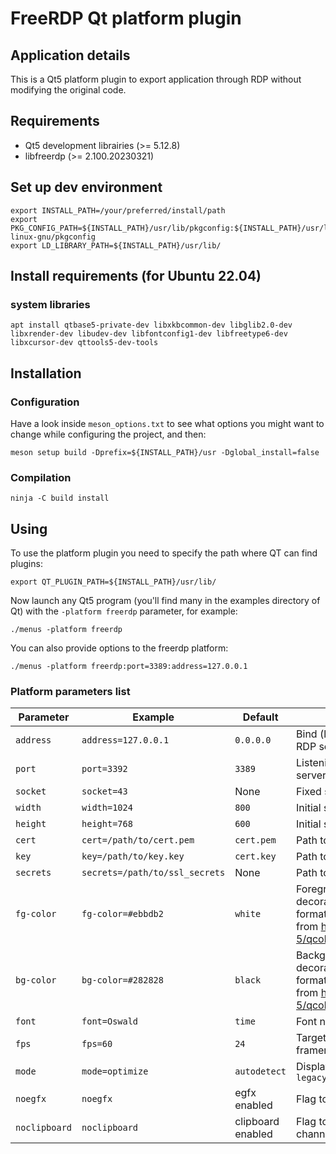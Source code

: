 # FreeRDP Qt platform plugin

## Application details

This is a Qt5 platform plugin to export application through RDP without modifying
the original code.

## Requirements

* Qt5 development librairies (>= 5.12.8)
* libfreerdp (>= 2.100.20230321)

## Set up dev environment

```shell
export INSTALL_PATH=/your/preferred/install/path
export PKG_CONFIG_PATH=${INSTALL_PATH}/usr/lib/pkgconfig:${INSTALL_PATH}/usr/lib/x86_64-linux-gnu/pkgconfig
export LD_LIBRARY_PATH=${INSTALL_PATH}/usr/lib/
```

## Install requirements (for Ubuntu 22.04)

### system libraries

```shell
apt install qtbase5-private-dev libxkbcommon-dev libglib2.0-dev libxrender-dev libudev-dev libfontconfig1-dev libfreetype6-dev libxcursor-dev qttools5-dev-tools
```

## Installation

### Configuration

Have a look inside `meson_options.txt` to see what options you might want to
change while configuring the project, and then:

```shell
meson setup build -Dprefix=${INSTALL_PATH}/usr -Dglobal_install=false
```

### Compilation

```shell
ninja -C build install
```

## Using

To use the platform plugin you need to specify the path where QT can find plugins:

```shell
export QT_PLUGIN_PATH=${INSTALL_PATH}/usr/lib/
```

Now launch any Qt5 program (you'll find many in the examples directory of Qt) with the
`-platform freerdp` parameter, for example:

```shell
./menus -platform freerdp
```

You can also provide options to the freerdp platform:

```shell
./menus -platform freerdp:port=3389:address=127.0.0.1
```

### Platform parameters list


| Parameter     | Example                   | Default           | Description |
| ------------- | ------------------------- | ----------------- | ----------- |
| `address`     | `address=127.0.0.1`      | `0.0.0.0`         | Bind (listen) IP address for the RDP server |
| `port`        | `port=3392`              | `3389`            | Listening port for the RDP server |
| `socket`      | `socket=43`                | None             | Fixed socket |
| `width`       | `width=1024`             | `800`             | Initial screen width, in pixels |
| `height`      | `height=768`             | `600`             | Initial screen height, in pixels |
| `cert`        | `cert=/path/to/cert.pem` | `cert.pem`        | Path to TLS certificate |
| `key`         | `key=/path/to/key.key`   | `cert.key`        | Path to TLS key |
| `secrets`     | `secrets=/path/to/ssl_secrets` |  None       | Path to secrets file |
| `fg-color`    | `fg-color=#ebbdb2`       | `white`           | Foreground color for window decorations, accepts hex-formatted colors and colors from https://doc.qt.io/qt-5/qcolor.html#setNamedColor |
| `bg-color`    | `bg-color=#282828`       | `black`           | Background color for window decorations, accepts hex-formatted colors and colors from https://doc.qt.io/qt-5/qcolor.html#setNamedColor |
| `font`        | `font=Oswald`            | `time`            | Font name for window titles |
| `fps`         | `fps=60`                 | `24`              | Target internal rendering framerate |
| `mode`        | `mode=optimize`          | `autodetect`      | Display modes. Values: `legacy\|autodetect\|optimize` |
| `noegfx`      | `noegfx`                 | egfx enabled      | Flag to disable egfx rendering |
| `noclipboard` | `noclipboard`            | clipboard enabled | Flag to disable clipboard channel |
